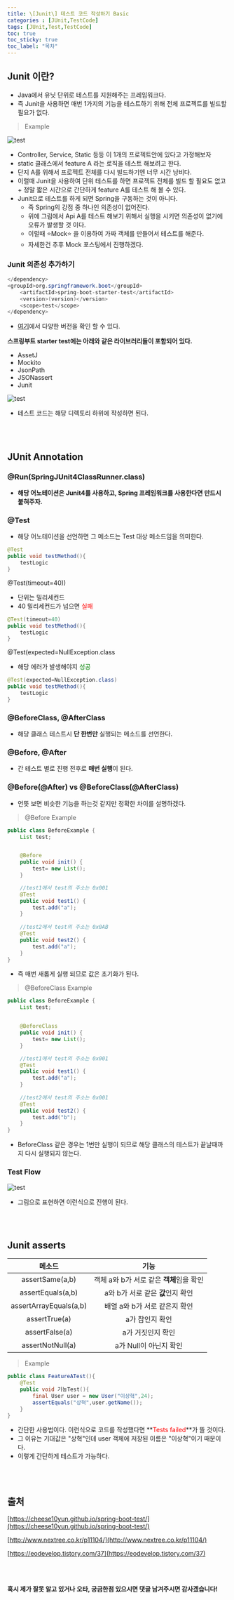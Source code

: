 ```yaml
--- 
title: \[Junit\] 테스트 코드 작성하기 Basic
categories : [JUnit,TestCode]
tags: [JUnit,Test,TestCode]
toc: true
toc_sticky: true
toc_label: "목차"
---
```


Junit 이란?
--
- Java에서 유닛 단위로 테스트를 지원해주는 프레임워크다.
- 즉 Junit을 사용하면 매번 1가지의 기능을 테스트하기 위해 전체 프로젝트를 빌드할 필요가 없다.


>Example

![test](/assets/img/back_end/2020-03-29/test.png)


- Controller, Service, Static 등등 이 1개의 프로젝트안에 있다고 가정해보자
- static 클래스에서 feature A 라는 로직을 테스트 해보려고 한다.
- 단지 A를 위해서 프로젝트 전체를 다시 빌드하기엔 너무 시간 낭비다.
- 이럴때 Junit을 사용하여 단위 테스트를 하면 프로젝트 전체를 빌드 할 필요도 없고 + 정말 짧은 시간으로 간단하게 feature A를 테스트 해 볼 수 있다.
- Junit으로 테스트를 하게 되면 Spring을 구동하는 것이 아니다.
  - 즉 Spring의 강점 중 하나인 의존성이 없어진다.
  - 위에 그림에서 Api A를 테스트 해보기 위해서 실행을 시키면 의존성이 없기에 오류가 발생할 것 이다.
  - 이럴때 ⭐️Mock⭐️ 을 이용하여 가짜 객체를 만들어서 테스트를 해준다.
  - 자세한건 추후 Mock 포스팅에서 진행하겠다.


### Junit 의존성 추가하기

```java
</dependency>
<groupId>org.springframework.boot</groupId>
    <artifactId>spring-boot-starter-test</artifactId>
    <version>(version)</version>
    <scope>test</scope>
</dependency>
```
- [여기](https://mvnrepository.com/artifact/org.springframework.boot/spring-boot-starter-test/2.2.6.RELEASE)에서 다양한 버전을 확인 할 수 있다.

**스프링부트 starter test에는 아래와 같은 라이브러리들이 포함되어 있다.**
- AssetJ
- Mockito
- JsonPath
- JSONassert
- Junit



![test](/assets/img/back_end/2020-03-29/test2.png)

- 테스트 코드는 해당 디렉토리 하위에 작성하면 된다.


<br><br>


JUnit Annotation
--

### @Run(SpringJUnit4ClassRunner.class)

- **해당 어노테이션은 Junit4를 사용하고, Spring 프레임워크를 사용한다면 만드시 붙혀주자.**



### @Test

- 해당 어노테이션을 선언하면 그 메소드는 Test 대상 메소드임을 의미한다.

```java
@Test
public void testMethod(){
    testLogic
}
```

@Test(timeout=40))
- 단위는 밀리세컨드
- 40 밀리세컨드가 넘으면 <span style="color:red">실패</span>

```java
@Test(timeout=40)
public void testMethod(){
    testLogic
}
```

@Test(expected=NullException.class
- 해당 에러가 발생해야지 <span style="color:green">성공</span>

```java
@Test(expected=NullException.class)
public void testMethod(){
    testLogic
}
```


### @BeforeClass, @AfterClass
- 해당 클래스 테스트시 **단 한번만** 실행되는 메소드를 선언한다.


### @Before, @After
- 간 테스트 별로 진행 전후로 **매번 실행**이 된다.


### @Before(@After) vs @BeforeClass(@AfterClass)

- 언뜻 보면 비슷한 기능을 하는것 같지만 정확한 차이를 설명하겠다.


>@Before Example

```java
public class BeforeExample {
    List test;


    @Before 
    public void init() {
        test= new List();
    }

    //test1에서 test의 주소는 0x001
    @Test 
    public void test1() {
        test.add("a");
    }
    
    //test2에서 test의 주소는 0x0AB
    @Test 
    public void test2() {
        test.add("a");
    }
}
```

- 즉 매번 새롭게 실행 되므로 값은 초기화가 된다.

>@BeforeClass Example

```java
public class BeforeExample {
    List test;


    @BeforeClass
    public void init() {
        test= new List();
    }

    //test1에서 test의 주소는 0x001
    @Test 
    public void test1() {
        test.add("a");
    }
    
    //test2에서 test의 주소는 0x001
    @Test 
    public void test2() {
        test.add("b");
    }
}
```

- BeforeClass 같은 경우는 1번만 실행이 되므로 해당 클래스의 테스트가 끝날때까지 다시 실행되지 않는다.



### Test Flow

![test](/assets/img/back_end/2020-03-29/test3.png)

- 그림으로 표현하면 이런식으로 진행이 된다.


<br><br>


Junit asserts
--

|메소드|기능|
|:----:|:----:|
|assertSame(a,b)|객체 a와 b가 서로 같은 **객체**임을 확인|
|assertEquals(a,b)|a와 b가 서로 같은 **값**인지 확인|
|assertArrayEquals(a,b)|배열 a와 b가 서로 같은지 확인|
|assertTrue(a)|a가 참인지 확인|
|assertFalse(a)|a가 거짓인지 확인|
|assertNotNull(a)|a가 Null이 아닌지 확인|


>Example

```java
public class FeatureATest(){
    @Test
    public void 기능Test(){
        final User user = new User("이상혁",24);
        assertEquals("상혁",user.getName());
    }
}
```
- 간단한 사용법이다. 이런식으로 코드를 작성했다면 **<span style="color:red">Tests failed</span>**가 뜰 것이다.
- 그 이유는 기대값은 "상혁"인데 user 객체에 저장된 이름은 "이상혁"이기 때문이다.
- 이렇게 간단하게 테스트가 가능하다.


<br><br>


출처
--
[https://cheese10yun.github.io/spring-boot-test/](https://cheese10yun.github.io/spring-boot-test/)

[http://www.nextree.co.kr/p11104/](http://www.nextree.co.kr/p11104/)

[https://eodevelop.tistory.com/37](https://eodevelop.tistory.com/37)


<br><br>



**혹시 제가 잘못 알고 있거나 오타, 궁금한점 있으시면 댓글 남겨주시면 감사겠습니다!**
